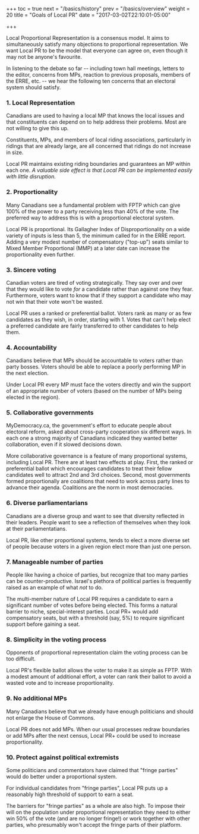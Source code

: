+++
toc = true
next = "/basics/history"
prev = "/basics/overview"
weight = 20
title = "Goals of Local PR"
date = "2017-03-02T22:10:01-05:00"

+++

Local Proportional Representation is a consensus model.  It aims to 
simultaneously satisfy many objections to proportional representation.
We want Local PR to be the model that everyone can agree on, even though
it may not be anyone's favourite.

In listening to the debate so far -- including town hall meetings, letters
to the editor, concerns from MPs, reaction to previous proposals, members
of the ERRE, etc. --
we hear the following ten concerns that an electoral system should satisfy.

### 1. Local Representation
Canadians are used to having a local MP that knows the local issues
and that constituents can depend on to help address their problems.  Most 
are not willing to give this up.

Constituents, MPs, and members of
local riding associations, particularly in ridings that are already large,
are all concerned that ridings do not increase in size.

Local PR maintains existing riding boundaries and guarantees an MP within each one.
*A valuable side effect is that Local PR can be implemented easily with little 
disruption.*

### 2. Proportionality
Many Canadians see a fundamental problem with FPTP which can give 100% of 
the power to a party receiving less than 40% of the vote.  The preferred 
way to address this is with a proportional electoral system.

Local PR is proportional.  Its Gallagher Index of Disproportionality on a wide
variety of inputs is less than 5, the minimum called for in the ERRE report.
Adding a very modest number of compensatory ("top-up") seats similar to 
Mixed Member Proportional (MMP) at a later date can increase the proportionality
even further.

### 3. Sincere voting
Canadian voters are tired of voting strategically.  They say over and over
that they would like to vote *for* a candidate rather than against one 
they fear.  Furthermore, voters want to know that if they support a candidate
who may not win that their vote won't be wasted.

Local PR uses a ranked or preferential ballot.  Voters rank as many or as few
candidates as they wish, in order, starting with 1.  Votes that can't help
elect a preferred candidate are fairly transferred to other candidates to
help them.

### 4. Accountability
Canadians believe that MPs should be accountable to voters rather than party
bosses.  Voters should be able to replace a poorly performing MP in the next
election.

Under Local PR every MP must face the voters directly and win the support of an
appropriate number of voters (based on the number of MPs being elected in the 
region).

### 5. Collaborative governments
MyDemocracy.ca, the government's effort to educate people about electoral
reform, asked about cross-party cooperation six different ways. In each one
a strong majority of Canadians indicated they wanted better collaboration,
even if it slowed decisions down.

More collaborative governance is a feature of many proportional systems, 
including Local PR.  There are at least two effects at play.  First, the 
ranked or preferential ballot which encourages candidates to treat their
fellow candidates well to attract 2nd and 3rd choices.  Second, most
governments formed proportionally are coalitions that need to work across
party lines to advance their agenda.  Coalitions are the norm in most
democracies.


### 6. Diverse parliamentarians
Canadians are a diverse group and want to see that diversity reflected in
their leaders.  People want to see a reflection of themselves when they 
look at their parliamentatians.

Local PR, like other proportional systems, tends to elect a more diverse set of people because 
voters in a given region elect more than just one person.  

### 7. Manageable number of parties
People like having a choice of parties, but recognize that too many parties can
be counter-productive.  Israel's plethora of political parties is frequently
raised as an example of what *not* to do.

The multi-member nature of Local PR requires a candidate to earn a significant number
of votes before being elected.  This forms a natural barrier to niche, special-interest
parties. Local PR+ would add compensatory seats, but with a threshold (say, 5%) to
require significant support before gaining a seat.

### 8. Simplicity in the voting process
Opponents of proportional representation claim the voting process can be too difficult.

Local PR's flexible ballot allows the voter to make it as simple as FPTP.  With a modest
amount of additional effort, a voter can rank their ballot to avoid a wasted vote and
to increase proportionality.

### 9. No additional MPs
Many Canadians believe that we already have enough politicians and should not enlarge
the House of Commons.

Local PR does not add MPs.  When our usual processes redraw boundaries or add MPs after the
next census, Local PR+ could be used to increase proportionality.

### 10. Protect against political extremists
Some politicians and commentators have claimed that "fringe parties" would do better
under a proportional system.

For individual candidates from "fringe parties", Local PR puts up a reasonably high threshold
of support to earn a seat.  

The barriers for "fringe parties" as a whole are also high.  To impose their will on
the population under proportional representation they need to either win 50% of 
the vote (and are no longer fringe!)
or work together with other parties, who presumably won't accept the fringe parts
of their platform.